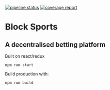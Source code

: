 [![pipeline status](https://gitlab.com/king-smith/block-sports-web/badges/master/pipeline.svg)](https://gitlab.com/king-smith/block-sports-web/commits/master) [![coverage report](https://gitlab.com/king-smith/block-sports-web/badges/master/coverage.svg)](https://gitlab.com/king-smith/block-sports-web/commits/master)

# Block Sports
## A decentralised betting platform

Built on react/redux

`npm run start`

Build production with:

`npm run build`
